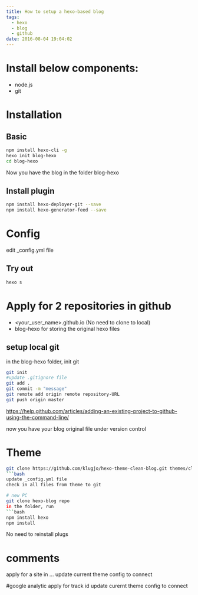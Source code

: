 ```yaml
---
title: How to setup a hexo-based blog
tags:
  - hexo
  - blog
  - github
date: 2016-08-04 19:04:02
---
```



# Install below components:
- node.js
- git

# Installation
## Basic
```bash
npm install hexo-cli -g
hexo init blog-hexo
cd blog-hexo
```
Now you have the blog in the folder blog-hexo

## Install plugin
```bash
npm install hexo-deployer-git --save
npm install hexo-generator-feed --save
```

# Config
edit _config.yml file

## Try out
```bash
hexo s
```

# Apply for 2 repositories in github
- <your_user_name>.github.io (No need to clone to local)
- blog-hexo for storing the original hexo files

## setup local git
in the blog-hexo folder, init git
```bash
git init
#update .gitignore file
git add .
git commit -m "message"
git remote add origin remote repository-URL
git push origin master
```
https://help.github.com/articles/adding-an-existing-project-to-github-using-the-command-line/

now you have your blog original file under version control

# Theme
```bash
git clone https://github.com/klugjo/hexo-theme-clean-blog.git themes/clean-blog
```bash
update _config.yml file
check in all files from theme to git

# new PC
git clone hexo-blog repo
in the folder, run
```bash
npm install hexo
npm install
```
No need to reinstall plugs

# comments
apply for a site in ...
update current theme config to connect

#google analytic
apply for track id
update curernt theme config to connect

 